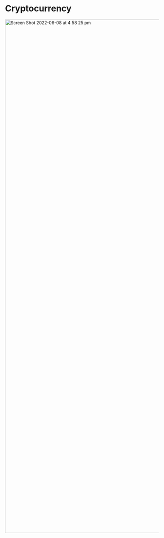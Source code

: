 # Cryptocurrency
<img width="1680" alt="Screen Shot 2022-06-08 at 4 58 25 pm" src="https://user-images.githubusercontent.com/96331068/172564731-d76e928c-7457-4c88-b245-1a462e75885a.png">
